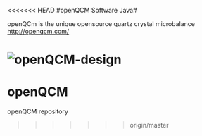 <<<<<<< HEAD
#openQCM Software Java#

openQCm is the unique opensource quartz crystal microbalance
http://openqcm.com/

![openQCM-design](C:\Users\Marco\Novaetech\openQCM\image\openQCM-hw.jpg)
=======
openQCM
=======

openQCM repository
>>>>>>> origin/master
